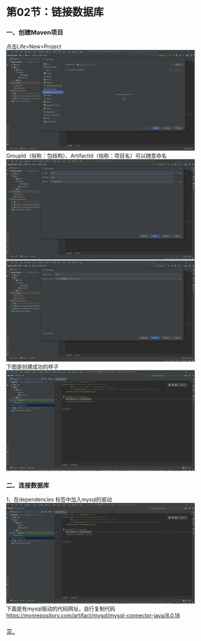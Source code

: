 # 第02节：链接数据库


### 一、创建Maven项目  
点击Life>New>Project  
![hjbl](../images/1002img1.PNG)   
GroupId（俗称：包结构）、ArtifactId（俗称：项目名）可以随意命名
![hjbl](../images/1002img2.PNG)  
![hjbl](../images/1002img3.PNG)  
下图是创建成功的样子
![hjbl](../images/1002img4.PNG)  
### 二、连接数据库
1、在dependencies 标签中加入mysql的驱动
![hjbl](../images/1002img4.PNG)  
下面是有mysql驱动的代码网址，自行复制代码
https://mvnrepository.com/artifact/mysql/mysql-connector-java/8.0.18

### 三、


